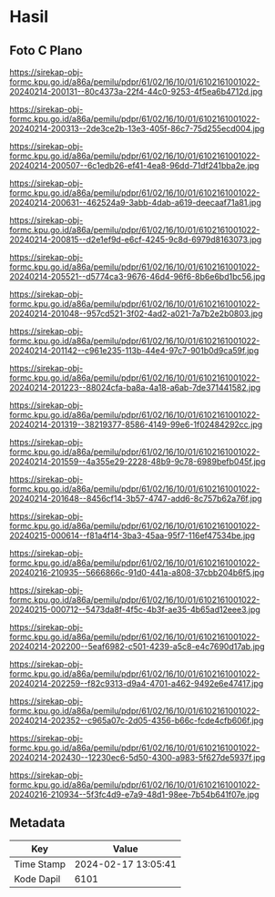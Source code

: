 # Hasil

## Foto C Plano

https://sirekap-obj-formc.kpu.go.id/a86a/pemilu/pdpr/61/02/16/10/01/6102161001022-20240214-200131--80c4373a-22f4-44c0-9253-4f5ea6b4712d.jpg

https://sirekap-obj-formc.kpu.go.id/a86a/pemilu/pdpr/61/02/16/10/01/6102161001022-20240214-200313--2de3ce2b-13e3-405f-86c7-75d255ecd004.jpg

https://sirekap-obj-formc.kpu.go.id/a86a/pemilu/pdpr/61/02/16/10/01/6102161001022-20240214-200507--6c1edb26-ef41-4ea8-96dd-71df241bba2e.jpg

https://sirekap-obj-formc.kpu.go.id/a86a/pemilu/pdpr/61/02/16/10/01/6102161001022-20240214-200631--462524a9-3abb-4dab-a619-deecaaf71a81.jpg

https://sirekap-obj-formc.kpu.go.id/a86a/pemilu/pdpr/61/02/16/10/01/6102161001022-20240214-200815--d2e1ef9d-e6cf-4245-9c8d-6979d8163073.jpg

https://sirekap-obj-formc.kpu.go.id/a86a/pemilu/pdpr/61/02/16/10/01/6102161001022-20240214-205521--d5774ca3-9676-46d4-96f6-8b6e6bd1bc56.jpg

https://sirekap-obj-formc.kpu.go.id/a86a/pemilu/pdpr/61/02/16/10/01/6102161001022-20240214-201048--957cd521-3f02-4ad2-a021-7a7b2e2b0803.jpg

https://sirekap-obj-formc.kpu.go.id/a86a/pemilu/pdpr/61/02/16/10/01/6102161001022-20240214-201142--c961e235-113b-44e4-97c7-901b0d9ca59f.jpg

https://sirekap-obj-formc.kpu.go.id/a86a/pemilu/pdpr/61/02/16/10/01/6102161001022-20240214-201223--88024cfa-ba8a-4a18-a6ab-7de371441582.jpg

https://sirekap-obj-formc.kpu.go.id/a86a/pemilu/pdpr/61/02/16/10/01/6102161001022-20240214-201319--38219377-8586-4149-99e6-1f02484292cc.jpg

https://sirekap-obj-formc.kpu.go.id/a86a/pemilu/pdpr/61/02/16/10/01/6102161001022-20240214-201559--4a355e29-2228-48b9-9c78-6989befb045f.jpg

https://sirekap-obj-formc.kpu.go.id/a86a/pemilu/pdpr/61/02/16/10/01/6102161001022-20240214-201648--8456cf14-3b57-4747-add6-8c757b62a76f.jpg

https://sirekap-obj-formc.kpu.go.id/a86a/pemilu/pdpr/61/02/16/10/01/6102161001022-20240215-000614--f81a4f14-3ba3-45aa-95f7-116ef47534be.jpg

https://sirekap-obj-formc.kpu.go.id/a86a/pemilu/pdpr/61/02/16/10/01/6102161001022-20240216-210935--5666866c-91d0-441a-a808-37cbb204b6f5.jpg

https://sirekap-obj-formc.kpu.go.id/a86a/pemilu/pdpr/61/02/16/10/01/6102161001022-20240215-000712--5473da8f-4f5c-4b3f-ae35-4b65ad12eee3.jpg

https://sirekap-obj-formc.kpu.go.id/a86a/pemilu/pdpr/61/02/16/10/01/6102161001022-20240214-202200--5eaf6982-c501-4239-a5c8-e4c7690d17ab.jpg

https://sirekap-obj-formc.kpu.go.id/a86a/pemilu/pdpr/61/02/16/10/01/6102161001022-20240214-202259--f82c9313-d9a4-4701-a462-9492e6e47417.jpg

https://sirekap-obj-formc.kpu.go.id/a86a/pemilu/pdpr/61/02/16/10/01/6102161001022-20240214-202352--c965a07c-2d05-4356-b66c-fcde4cfb606f.jpg

https://sirekap-obj-formc.kpu.go.id/a86a/pemilu/pdpr/61/02/16/10/01/6102161001022-20240214-202430--12230ec6-5d50-4300-a983-5f627de5937f.jpg

https://sirekap-obj-formc.kpu.go.id/a86a/pemilu/pdpr/61/02/16/10/01/6102161001022-20240216-210934--5f3fc4d9-e7a9-48d1-98ee-7b54b641f07e.jpg


## Metadata

| Key        | Value               |
| ---------- | ------------------- |
| Time Stamp | 2024-02-17 13:05:41 |
| Kode Dapil | 6101                |



